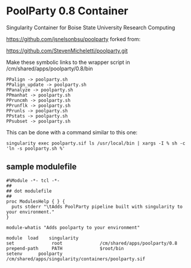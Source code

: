 # PoolParty 0.8 Container
Singularity Container for Boise State University Research Computing

https://github.com/jsnelsonbsu/poolparty forked from:

https://github.com/StevenMicheletti/poolparty.git


Make these symbolic links to the wrapper script in /cm/shared/apps/poolparty/0.8/bin
```
PPalign -> poolparty.sh
PPalign_update -> poolparty.sh
PPanalyze -> poolparty.sh
PPmanhat -> poolparty.sh
PPruncmh -> poolparty.sh
PPrunflk -> poolparty.sh
PPrunls -> poolparty.sh
PPstats -> poolparty.sh
PPsubset -> poolparty.sh
```
This can be done with a command similar to this one:
```
singularity exec poolparty.sif ls /usr/local/bin | xargs -I % sh -c 'ln -s poolparty.sh %'
```

## sample modulefile

```
#%Module -*- tcl -*-
##
## dot modulefile
##
proc ModulesHelp { } {
  puts stderr "\tAdds PoolParty pipeline built with singularity to your environment."
}

module-whatis "Adds poolparty to your environment"

module	load	singularity
set              root              /cm/shared/apps/poolparty/0.8
prepend-path     PATH              $root/bin
setenv		poolparty	   /cm/shared/apps/singularity/containers/poolparty.sif
```

